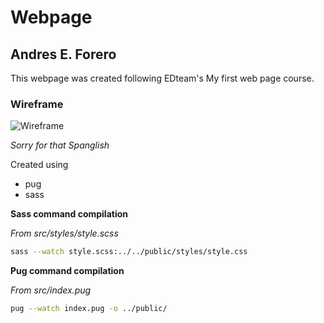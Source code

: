 # Webpage

## Andres E. Forero

This webpage was created following EDteam's My first web page course.

### Wireframe

![Wireframe](https://i.imgur.com/wFrmWLf.png)

_Sorry for that Spanglish_

Created using

- pug
- sass

**Sass command compilation**

_From src/styles/style.scss_

```zsh
sass --watch style.scss:../../public/styles/style.css
```

**Pug command compilation**

_From src/index.pug_

```zsh
pug --watch index.pug -o ../public/
```

